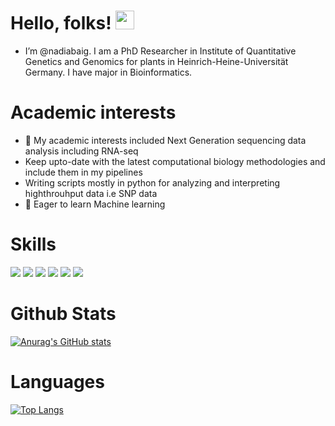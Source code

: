 # Hello, folks! <img src="https://raw.githubusercontent.com/MartinHeinz/MartinHeinz/master/wave.gif" width="30px">
- I’m @nadiabaig.
I am a PhD Researcher in Institute of Quantitative Genetics and Genomics for plants in Heinrich-Heine-Universität Germany.
I have major in Bioinformatics.

# Academic interests
- 👀 My academic interests included Next Generation sequencing data analysis including RNA-seq
- Keep upto-date with the latest computational biology methodologies and include them in my pipelines
- Writing scripts mostly in python for analyzing and interpreting highthrouhput data i.e SNP data
- 🌱 Eager to learn Machine learning

# Skills
![](https://img.shields.io/badge/OS-Linux-informational?style=flat&logo=<LOGO_NAME>&logoColor=white&color=2bbc8a)
![](https://img.shields.io/badge/Code-Python-informational?style=flat&logo=<LOGO_NAME>&logoColor=white&color=2bbc8a)
![](https://img.shields.io/badge/Code-R-informational?style=flat&logo=<LOGO_NAME>&logoColor=white&color=2bbc8a)
![](https://img.shields.io/badge/Editor-JupyterNotebook-informational?style=flat&logo=<LOGO_NAME>&logoColor=white&color=2bbc8a)
![](https://img.shields.io/badge/Shell-Bash-informational?style=flat&logo=<LOGO_NAME>&logoColor=white&color=2bbc8a)
![](https://img.shields.io/badge/BioinformaticsSkills-NGS-informational?style=flat&logo=<LOGO_NAME>&logoColor=white&color=2bbc8a)

# Github Stats
[![Anurag's GitHub stats](https://github-readme-stats.vercel.app/api?username=anuraghazra)](https://github.com/anuraghazra/github-readme-stats)

# Languages
[![Top Langs](https://github-readme-stats.vercel.app/api/top-langs/?username=anuraghazra&langs_count=8)](https://github.com/anuraghazra/github-readme-stats)
